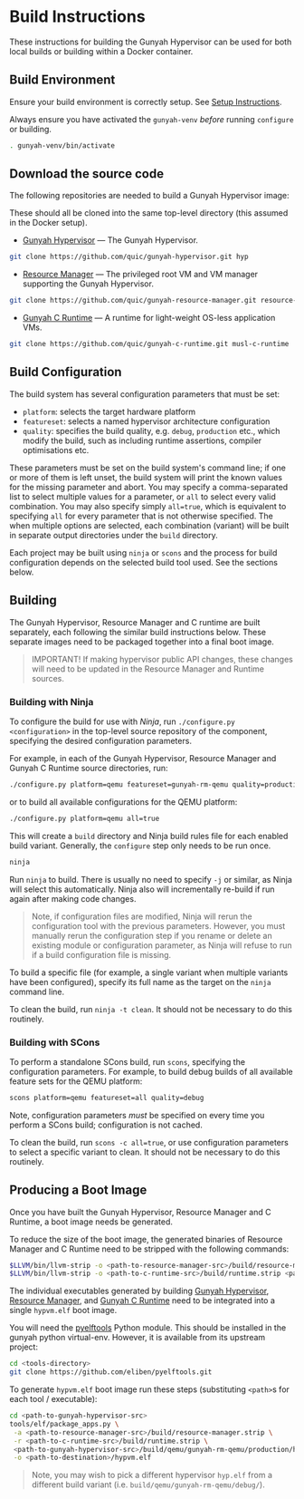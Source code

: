 # Build Instructions

These instructions for building the Gunyah Hypervisor can be used for both local builds or building within a Docker container.

## Build Environment

Ensure your build environment is correctly setup. See [Setup Instructions](setup.md).

Always ensure you have activated the `gunyah-venv` *before* running `configure` or building.
```bash
. gunyah-venv/bin/activate
```

## Download the source code

The following repositories are needed to build a Gunyah Hypervisor image:

These should all be cloned into the same top-level directory (this assumed in the Docker setup).

- [Gunyah Hypervisor](https://github.com/quic/gunyah-hypervisor) — The Gunyah Hypervisor.
 ```bash
 git clone https://github.com/quic/gunyah-hypervisor.git hyp
 ```
- [Resource Manager](https://github.com/quic/gunyah-resource-manager) — The privileged root VM and VM manager supporting the Gunyah Hypervisor.
 ```bash
 git clone https://github.com/quic/gunyah-resource-manager.git resource-manager
 ```
- [Gunyah C Runtime](https://github.com/quic/gunyah-c-runtime) — A runtime for light-weight OS-less application VMs.
 ```bash
git clone https://github.com/quic/gunyah-c-runtime.git musl-c-runtime
 ```

## Build Configuration

The build system has several configuration parameters that must be set:

* `platform`: selects the target hardware platform
* `featureset`:  selects a named hypervisor architecture configuration
* `quality`: specifies the build quality, e.g. `debug`, `production` etc., which modify the build, such as including runtime assertions, compiler optimisations etc.

These parameters must be set on the build system's command line; if one or more
of them is left unset, the build system will print the known values for the
missing parameter and abort. You may specify a comma-separated list to select
multiple values for a parameter, or `all` to select every valid combination.
You may also specify simply `all=true`, which is equivalent to specifying `all`
for every parameter that is not otherwise specified. The when multiple options
are selected, each combination (variant) will be built in separate output
directories under the `build` directory.

Each project may be built using `ninja` or `scons` and the process for build configuration depends on the selected build tool used. See the sections below.

## Building

The Gunyah Hypervisor, Resource Manager and C runtime are built separately,
each following the similar build instructions below. These separate images need
to be packaged together into a final boot image.

> IMPORTANT! If making hypervisor public API changes, these changes will need to be updated in the Resource Manager and Runtime sources.

### Building with Ninja

To configure the build for use with *Ninja*, run `./configure.py <configuration>`
in the top-level source repository of the component, specifying the desired
configuration parameters.

For example, in each of the Gunyah Hypervisor, Resource Manager and Gunyah C Runtime source directories, run:
```sh
./configure.py platform=qemu featureset=gunyah-rm-qemu quality=production
```

or to build all available configurations for the QEMU platform:
```sh
./configure.py platform=qemu all=true
```

This will create a `build` directory and Ninja build rules file for each enabled build variant. Generally, the `configure` step only needs to be run once.

```sh
ninja
```

Run `ninja` to build. There is usually no need to specify `-j` or similar, as
Ninja will select this automatically. Ninja also will incrementally re-build if
run again after making code changes.
> Note, if configuration files are modified, Ninja will rerun the configuration tool with the previous parameters. However, you must manually rerun the configuration step if you rename or delete an existing module or configuration parameter, as Ninja will refuse to run if a build configuration file is missing.

To build a specific file (for example, a single variant when multiple variants have been configured), specify its full name as the target on the `ninja` command line.

To clean the build, run `ninja -t clean`. It should not be necessary to do this routinely.

### Building with SCons

To perform a standalone SCons build, run `scons`, specifying the configuration
parameters. For example, to build debug builds of all available feature sets
for the QEMU platform:

```sh
scons platform=qemu featureset=all quality=debug
```

Note, configuration parameters *must* be specified on every time you perform a SCons build; configuration is not cached.

To clean the build, run `scons -c all=true`, or use configuration parameters to select a specific variant to clean. It should not be necessary to do this routinely.

## Producing a Boot Image

Once you have built the Gunyah Hypervisor, Resource Manager and C Runtime, a boot image needs be generated.

To reduce the size of the boot image, the generated binaries of Resource Manager and C Runtime need to be stripped with the following commands:
```bash
$LLVM/bin/llvm-strip -o <path-to-resource-manager-src>/build/resource-manager.strip <path-to-resource-manager-src>/build/resource-manager
$LLVM/bin/llvm-strip -o <path-to-c-runtime-src>/build/runtime.strip <path-to-c-runtime-src>/build/runtime
```

The individual executables generated by building [Gunyah Hypervisor](https://github.com/quic/gunyah-hypervisor), [Resource Manager](https://github.com/quic/gunyah-resource-manager), and [Gunyah C Runtime](https://github.com/quic/gunyah-c-runtime) need to be integrated into a single `hypvm.elf` boot image.

You will need the [pyelftools](https://github.com/eliben/pyelftools) Python
module. This should be installed in the gunyah python virtual-env.  However, it
is available from its upstream project:
```bash
cd <tools-directory>
git clone https://github.com/eliben/pyelftools.git
```

To generate `hypvm.elf` boot image run these steps (substituting `<path>`s for each tool / executable):
```bash
cd <path-to-gunyah-hypervisor-src>
tools/elf/package_apps.py \
 -a <path-to-resource-manager-src>/build/resource-manager.strip \
 -r <path-to-c-runtime-src>/build/runtime.strip \
 <path-to-gunyah-hypervisor-src>/build/qemu/gunyah-rm-qemu/production/hyp.elf \
 -o <path-to-destination>/hypvm.elf
```
> Note, you may wish to pick a different hypervisor `hyp.elf` from a different build variant (i.e. `build/qemu/gunyah-rm-qemu/debug/`).
